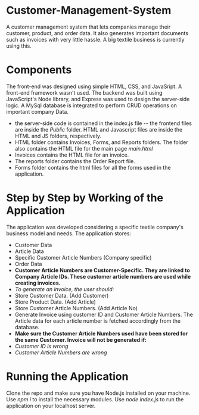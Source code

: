 # Customer-Management-System
A customer management system that lets companies manage their customer, product, and order data. It also generates important documents such as invoices with very little hassle. A big textile business is currently using this. 
# Components
The front-end was designed using simple HTML, CSS, and JavaSript. A front-end framework wasn't used. The backend was built using JavaScript's Node library, and Express was used to design the server-side logic. A MySql database is integrated to perform CRUD operations on important company Data.
- the server-side code is contained in the index.js file
-- the frontend files are inside the *Public* folder. HTML and Javascript files are inside the HTML and JS folders, respectively.
- HTML folder contains Invoices, Forms, and Reports folders. The folder also contains the HTML file for the main page *main.html*
- Invoices contains the HTML file for an invoice.
- The reports folder contains the Order Report file.
- Forms folder contains the html files for all the forms used in the application.
# Step by Step by Working of the Application
The application was developed considering a specific textile company's business model and needs.
The application stores:
- Customer Data
- Article Data
- Specific Customer Article Numbers (Company specific)
- Order Data
- **Customer Article Numbers are Customer-Specific. They are linked to Company Article IDs. These customer article numbers are used while creating invoices.**
- *To generate an invoice, the user should:*
- Store Customer Data. (Add Customer)
- Store Product Data. (Add Article)
- Store Customer Article Numbers. (Add Article No)
- Generate Invoice using customer ID and Customer Article Numbers. The Article data for each article number is fetched accordingly from the database.
- **Make sure the Customer Article Numbers used have been stored for the same Customer. Invoice will not be generated if:**
- *Customer ID is wrong*
- *Customer Article Numbers are wrong*

# Running the Application
Clone the repo and make sure you have Node.js installed on your machine. Use *npm i* to install the necessary modules. Use *node index.js* to run the application on your localhost server.

